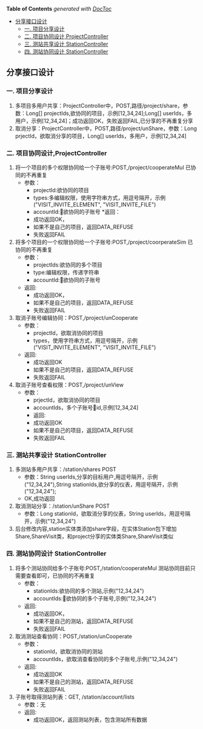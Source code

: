 <!-- START doctoc generated TOC please keep comment here to allow auto update -->
<!-- DON'T EDIT THIS SECTION, INSTEAD RE-RUN doctoc TO UPDATE -->
**Table of Contents**  *generated with [DocToc](https://github.com/thlorenz/doctoc)*

- [分享接口设计](#%E5%88%86%E4%BA%AB%E6%8E%A5%E5%8F%A3%E8%AE%BE%E8%AE%A1)
  - [一. 项目分享设计](#%E4%B8%80-%E9%A1%B9%E7%9B%AE%E5%88%86%E4%BA%AB%E8%AE%BE%E8%AE%A1)
  - [二. 项目协同设计,ProjectController](#%E4%BA%8C-%E9%A1%B9%E7%9B%AE%E5%8D%8F%E5%90%8C%E8%AE%BE%E8%AE%A1projectcontroller)
  - [三. 测站共享设计 StationController](#%E4%B8%89-%E6%B5%8B%E7%AB%99%E5%85%B1%E4%BA%AB%E8%AE%BE%E8%AE%A1-stationcontroller)
  - [四. 测站协同设计 StationController](#%E5%9B%9B-%E6%B5%8B%E7%AB%99%E5%8D%8F%E5%90%8C%E8%AE%BE%E8%AE%A1-stationcontroller)

<!-- END doctoc generated TOC please keep comment here to allow auto update -->

## 分享接口设计
### 一. 项目分享设计
>
1. 多项目多用户共享：ProjectController中，POST,路径/project/share，参数：Long[] projectIds,欲协同的项目，示例[12,34,24];Long[] userIds，多用户，示例[12,34,24]；成功返回OK，失败返回FAIL,已分享的不再重复分享
2. 取消分享：ProjectController中，POST,路径/project/unShare，参数：Long prjectId，欲取消分享的项目，Long[] userIds，多用户，示例[12,34,24]

### 二. 项目协同设计,ProjectController
>
1. 将一个项目的多个权限协同给一个子账号:POST,/project/cooperateMul
    已协同的不再重复 
    * 参数：
        * projectId:欲协同的项目
        * types:多编辑权限，使用字符串方式，用逗号隔开，示例("VISIT_INVITE_ELEMENT", "VISIT_INVITE_FILE")
        * accountId:欲协同的子账号
    *返回：
        * 成功返回OK，
        * 如果不是自己的项目，返回DATA_REFUSE
        * 失败返回FAIL
2. 将多个项目的一个权限协同给一个子账号:POST,/project/coorperateSim
    已协同的不再重复
    * 参数：
        * projectIds:欲协同的多个项目
        * type:编辑权限，传递字符串
        * accountId:欲协同的子账号
    *  返回:
        * 成功返回OK，
        * 如果不是自己的项目，返回DATA_REFUSE 
        * 失败返回FAIL
3. 取消子账号编辑协同：POST,/project/unCooperate
    * 参数：
        * projectId，欲取消协同的项目
        * types，使用字符串方式，用逗号隔开，示例("VISIT_INVITE_ELEMENT", "VISIT_INVITE_FILE")
   *  返回:
        * 成功返回OK
        * 如果不是自己的项目，返回DATA_REFUSE 
        * 失败返回FAIL
4. 取消子账号查看权限：POST,/project/unView
    * 参数：
        * prjectId，欲取消协同的项目
        * accountIds，多个子账号id,示例[12,34,24]
      *  返回:
        * 成功返回OK
        * 如果不是自己的项目，返回DATA_REFUSE 
        * 失败返回FAIL 


### 三. 测站共享设计 StationController
>
1. 多测站多用户共享：/station/shares POST
    * 参数：String userIds,分享的目标用户,用逗号隔开，示例("12,34,24"),String stationIds,欲分享的仪表，用逗号隔开，示例("12,34,24");
    * OK,成功返回
2. 取消测站分享：/station/unShare POST
    * 参数：Long stationId，欲取消分享的仪表，String userIds，用逗号隔开，示例("12,34,24")
3. 后台修改内容,station实体类添加share字段，在实体Station包下增加Share,ShareVisit类，和project分享的实体类Share,ShareVisit类似

### 四. 测站协同设计 StationController
>
1. 将多个测站协同给多个子账号:POST,/station/cooperateMul
    测站协同目前只需要查看即可，已协同的不再重复 
    * 参数：
        * stationIds:欲协同的多个测站,示例("12,34,24")
        * accountIds:欲协同的多个子账号,示例("12,34,24")
    *  返回:
        * 成功返回OK，
        * 如果不是自己的测站，返回DATA_REFUSE 
        * 失败返回FAIL
2. 取消测站查看协同：POST,/station/unCooperate
    * 参数：
        * stationId，欲取消协同的测站
        * accountIds，欲取消查看协同的多个子账号,示例("12,34,24")
   *  返回:
        * 成功返回OK
        * 如果不是自己的测站，返回DATA_REFUSE 
        * 失败返回FAIL   
3. 子账号取得测站列表：GET, /station/account/lists
    * 参数：无     
    *  返回: 
        * 成功返回OK，返回测站列表，包含测站所有数据

